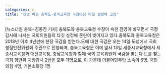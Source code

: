 ```yaml
---
categories: c
title: "진영 바뀐 충북도·충북교육청 국감야당 타깃 설정에 고심"
---
```

[뉴스더원 충북=김동진 기자] 충북도와 충북교육청 수장이 속한 진영이 바뀌면서 국정감사에 나서는 국회의원들의 타깃 설정에 혼란이 빚어지고 있다.충북도와 충북교육청은 2018년 이후 4년만에 현장 국감을 받는다.도에 대한 국감은 오는 14일 도청에서 국회 행정안전위원회 주관으로 진행되며, 충북교육청은 이에 앞서 13일 세종시교육청에서 세종시교육청과 대전교육청, 충남교육청과 함께 국회 교육위원회 국감을 받는다.도를 찾는 국회 행안위 지방감사 2반은 모두 11명으로, 이 가운데 더불어민주당 소속이 6명, 국민의힘 4명, 기본소득당 1명